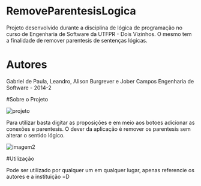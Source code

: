 # RemoveParentesisLogica
Projeto desenvolvido durante a disciplina de lógica de programação no curso de Engenharia de Software da UTFPR - Dois Vizinhos.
O mesmo tem a finalidade de remover parentesis de sentenças lógicas.

# Autores
Gabriel de Paula, Leandro, Alison Burgrever e Jober Campos
Engenharia de Software - 2014-2

#Sobre o Projeto

![projeto](https://image.prntscr.com/image/tFzlzi7lTrW0EfeTaDERlA.png)

Para utilizar basta digitar as proposições e em meio aos botoes adicionar as conexões e parentesis.
O dever da aplicação é remover os parentesis sem alterar o sentido lógico.

![imagem2](https://image.prntscr.com/image/v9_8Wn1wR3eHB8PXzOC8fg.png)


#Utilização

Pode ser utilizado por qualquer um em qualquer lugar, apenas referencie os autores e a instituição =D
